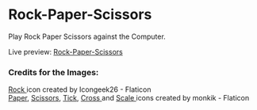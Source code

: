 # Rock-Paper-Scissors

Play Rock Paper Scissors against the Computer.

Live preview: <a href="https://odi000.github.io/Rock-Paper-Scissors/" target="_blank" title="Guri Letra dhe Gershera">Rock-Paper-Scissors</a>

### Credits for the Images:
<a href="https://www.flaticon.com/free-icons/rock" title="rock icons">Rock </a>icon created by Icongeek26 - Flaticon<br>
<a href="https://www.flaticon.com/free-icons/paper" title="paper icons">Paper</a>,
<a href="https://www.flaticon.com/free-icons/scissors" title="scissors icons">Scissors</a>,
<a href="https://www.flaticon.com/free-icons/tick" title="tick icons">Tick</a>,
<a href="https://www.flaticon.com/free-icons/cross" title="cross icons">Cross </a>and
<a href="https://www.flaticon.com/free-icons/scale" title="scale icons">Scale </a>icons created by monkik - Flaticon